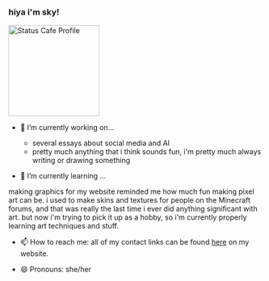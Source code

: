 ### hiya i'm sky!

<a href="https://status.cafe/users/skylestia"><img src="https://status.cafe/users/skylestia/badge.png" alt="Status Cafe Profile" width="180"/></a>

<!--
Here are some ideas to get you started:
-->
- 🔭 I’m currently working on...

  - several essays about social media and AI
  - pretty much anything that i think sounds fun, i'm pretty much always writing or drawing something

- 🌱 I’m currently learning ...

making graphics for my website reminded me how much fun making pixel art can be. i used to make skins and textures for people on the Minecraft forums, and that was really the last time i ever did anything significant with art. but now i'm trying to pick it up as a hobby, so i'm currently properly learning art techniques and stuff.

<!--
- 👯 I’m looking to collaborate on ...
- 🤔 I’m looking for help with ...
- 💬 Ask me about ...
-->
- 📫 How to reach me: all of my contact links can be found [here](https://skylestia.neocities.org/links#my-links) on my website.

- 😄 Pronouns: she/her

<!--
- ⚡ Fun fact: ...
-->
